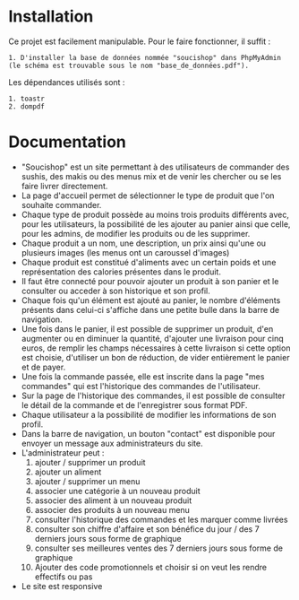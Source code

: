 # Installation

Ce projet est facilement manipulable. Pour le faire fonctionner, il suffit :

    1. D'installer la base de données nommée "soucishop" dans PhpMyAdmin (le schéma est trouvable sous le nom "base_de_données.pdf").

Les dépendances utilisés sont : 

    1. toastr
    2. dompdf

# Documentation

- "Soucishop" est un site permettant à des utilisateurs de commander des sushis, des makis ou des menus mix et de venir les chercher ou se les faire livrer directement.
- La page d'accueil permet de sélectionner le type de produit que l'on souhaite commander.
- Chaque type de produit possède au moins trois produits différents avec, pour les utilisateurs, la possibilité de les ajouter au panier ainsi que celle, pour les admins, de modifier les produits ou de les supprimer.
- Chaque produit a un nom, une description, un prix ainsi qu'une ou plusieurs images (les menus ont un caroussel d'images)
- Chaque produit est constitué d'aliments avec un certain poids et une représentation des calories présentes dans le produit.
- Il faut être connecté pour pouvoir ajouter un produit à son panier et le consulter ou acceder à son historique et son profil.
- Chaque fois qu'un élément est ajouté au panier, le nombre d'éléments présents dans celui-ci s'affiche dans une petite bulle dans la barre de navigation.
- Une fois dans le panier, il est possible de supprimer un produit, d'en augmenter ou en diminuer la quantité, d'ajouter une livraison pour cinq euros, de remplir les champs nécessaires à cette livraison si cette option est choisie, d'utiliser un bon de réduction, de vider entièrement le panier et de payer.
- Une fois la commande passée, elle est inscrite dans la page "mes commandes" qui est l'historique des commandes de l'utilisateur.
- Sur la page de l'historique des commandes, il est possible de consulter le détail de la commande et de l'enregistrer sous format PDF.
- Chaque utilisateur a la possibilité de modifier les informations de son profil.
- Dans la barre de navigation, un bouton "contact" est disponible pour envoyer un message aux administrateurs du site.
- L'administrateur peut :
    1. ajouter / supprimer un produit
    2. ajouter un aliment
    3. ajouter / supprimer un menu
    4. associer une catégorie à un nouveau produit
    5. associer des aliment à un nouveau produit
    6. associer des produits à un nouveau menu
    7. consulter l'historique des commandes et les marquer comme livrées
    8. consulter son chiffre d'affaire et son bénéfice du jour / des 7 derniers jours sous forme de graphique
    9. consulter ses meilleures ventes des 7 derniers jours sous forme de graphique
    10. Ajouter des code promotionnels et choisir si on veut les rendre effectifs ou pas
- Le site est responsive